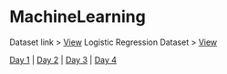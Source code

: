 # MachineLearning

Dataset link > [View](https://drive.google.com/file/d/1lGrhtdsWE6kLb2i38hLm8umLVTS-5Xb6/view?usp=sharing)
Logistic Regression Dataset > [View](https://drive.google.com/file/d/10Q-mBTpaO_XMp1G1PxF4JvbUkrjWDLCu/view?usp=sharing)

[Day 1](https://github.com/zohaib304/MachineLearning/blob/main/Machine_Learning_Day_1.ipynb) | [Day 2](https://github.com/zohaib304/MachineLearning/blob/main/Machine_Learning_Day_2.ipynb) | [Day 3](https://github.com/zohaib304/MachineLearning/blob/main/Multiple_Linear_Regression_Day_3.ipynb) | [Day 4](https://github.com/zohaib304/MachineLearning/blob/main/Logistic_regression_day_4-binary_classification.ipynb)
